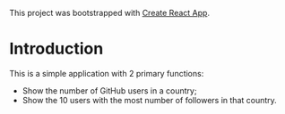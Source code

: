 This project was bootstrapped with [Create React App](https://github.com/facebookincubator/create-react-app).

# Introduction

This is a simple application with 2 primary functions:

* Show the number of GitHub users in a country;
* Show the 10 users with the most number of followers in that country.
